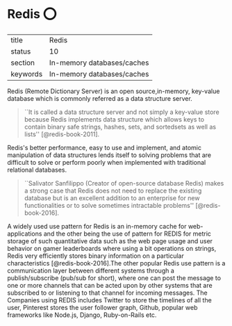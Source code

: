 # Redis :o:


|          |                            |
| -------- | -------------------------- |
| title    | Redis                      | 
| status   | 10                         |
| section  | In-memory databases/caches |
| keywords | In-memory databases/caches |



Redis (Remote Dictionary Server) is an open source,in-memory,
key-value database which is commonly referred as a data structure
server.

> ``It is called a data structure server and not simply a key-value
> store because Redis implements data structure which allows keys to
> contain binary safe strings, hashes, sets, and sortedsets as well as
> lists'' [@redis-book-2011].

Redis's better performance,
easy to use and implement, and atomic manipulation of data structures
lends itself to solving problems that are difficult to solve or
perform poorly when implemented with traditional relational
databases.

> ``Salivator Sanfilippo (Creator of open-source database Redis) makes
> a strong case that Redis does not need to replace the existing
> database but is an excellent addition to an enterprise for new
> functionalities or to solve sometimes intractable problems'' [@redis-book-2016].

A widely used use pattern for Redis is an in-memory cache for
web-applications and the other being the use of pattern for REDIS for
metric storage of such quantitative data such as the web page usage
and user behavior on gamer leaderboards where using a bit operations
on strings, Redis very efficiently stores binary information on a
particular characteristics [@redis-book-2016].The other popular
Redis use pattern is a communication layer between different systems
through a publish/subscribe (pub/sub for short), where one can post
the message to one or more channels that can be acted upon by other
systems that are subscribed to or listening to that channel for
incoming messages. The Companies using REDIS includes Twitter to store
the timelines of all the user, Pinterest stores the user follower
graph, Github, popular web frameworks like Node.js, Django,
Ruby-on-Rails etc.



